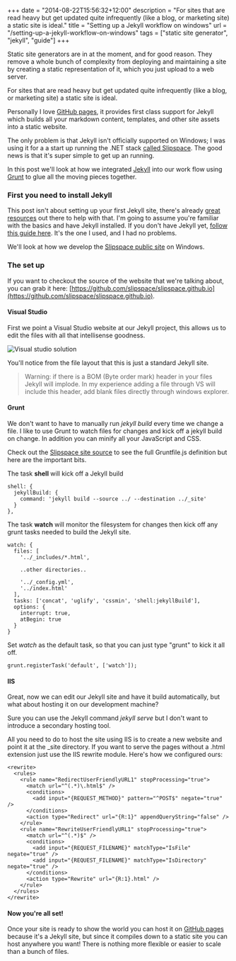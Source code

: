 +++
date = "2014-08-22T15:56:32+12:00"
description = "For sites that are read heavy but get updated quite infrequently (like a blog, or marketing site) a static site is ideal."
title = "Setting up a Jekyll workflow on windows"
url = "/setting-up-a-jekyll-workflow-on-windows"
tags = ["static site generator", "jekyll", "guide"]
+++

Static site generators are in at the moment, and for good reason. They remove a whole bunch of complexity from deploying and maintaining a site by creating a static representation of it, which you just upload to a web server.

For sites that are read heavy but get updated quite infrequently (like a blog, or marketing site) a static site is ideal.

Personally I love [GitHub pages](https://pages.github.com/), it provides first class support for Jekyll which builds all your markdown content, templates, and other site assets into a static website.

The only problem is that Jekyll isn't officially supported on Windows; I was using it for a a start up running the .NET stack [called Slipspace](http://slipspace.co/). The good news is that it's super simple to get up an running.

In this post we'll look at how we integrated [Jekyll](http://jekyllrb.com/) into our work flow using [Grunt](http://gruntjs.com/) to glue all the moving pieces together.

### First you need to install Jekyll

This post isn't about setting up your first Jekyll site, there's already [great resources](http://jekyllbootstrap.com/lessons/jekyll-introduction.html) out there to help with that. I'm going to assume you're familiar with the basics and have Jekyll installed. If you don't have Jekyll yet, [follow this guide here](http://jekyll-windows.juthilo.com/). It's the one I used, and I had no problems.

We'll look at how we develop the [Slipspace public site](http://slipspace.co/) on Windows. 

### The set up

If you want to checkout the source of the website that we're talking about, you can grab it here: [https://github.com/slipspace/slipspace.github.io](https://github.com/slipspace/slipspace.github.io).

#### Visual Studio

First we point a Visual Studio website at our Jekyll project, this allows us to edit the files with all that intellisense goodness.

![Visual studio solution](https://dl.dropboxusercontent.com/u/88845372/slipspace.github.io-solution.PNG)

You'll notice from the file layout that this is just a standard Jekyll site. 

>Warning: if there is a BOM (Byte order mark) header in your files Jekyll will implode. In my experience adding a file through VS will include this header, add blank files directly through windows explorer.

#### Grunt

We don't want to have to manually run _jekyll build_ every time we change a file. I like to use Grunt to watch files for changes and kick off a jekyll build on change. In addition you can minify all your JavaScript and CSS.

Check out the [Slipspace site source](https://github.com/slipspace/slipspace.github.io) to see the full Gruntfile.js definition but here are the important bits.

The task **shell** will kick off a Jekyll build

    shell: {
      jekyllBuild: {
        command: 'jekyll build --source ../ --destination ../_site'
      }
    },

The task **watch** will monitor the filesystem for changes then kick off any grunt tasks needed to build the Jekyll site.

    watch: {
      files: [
        '../_includes/*.html',
        
        ..other directories..
       
        '../_config.yml',
        '../index.html'
      ],
      tasks: ['concat', 'uglify', 'cssmin', 'shell:jekyllBuild'],
      options: {
        interrupt: true,
        atBegin: true
      }
    }

Set _watch_ as the default task, so that you can just type "grunt" to kick it all off.

    grunt.registerTask('default', ['watch']);

#### IIS

Great, now we can edit our Jekyll site and have it build automatically, but what about hosting it on our development machine?

Sure you can use the Jekyll command _jekyll serve_ but I don't want to introduce a secondary hosting tool.

All you need to do to host the site using IIS is to create a new website and point it at the _site directory. If you want to serve the pages without a .html extension just use the IIS rewrite module. Here's how we configured ours:

    <rewrite>
      <rules>
        <rule name="RedirectUserFriendlyURL1" stopProcessing="true">
          <match url="^(.*)\.html$" />
          <conditions>
            <add input="{REQUEST_METHOD}" pattern="^POST$" negate="true" />
          </conditions>
          <action type="Redirect" url="{R:1}" appendQueryString="false" />
        </rule>
        <rule name="RewriteUserFriendlyURL1" stopProcessing="true">
          <match url="^(.*)$" />
          <conditions>
            <add input="{REQUEST_FILENAME}" matchType="IsFile" negate="true" />
            <add input="{REQUEST_FILENAME}" matchType="IsDirectory" negate="true" />
          </conditions>
          <action type="Rewrite" url="{R:1}.html" />
        </rule>
      </rules>
    </rewrite>

#### Now you're all set!

Once your site is ready to show the world you can host it on [GitHub pages](https://pages.github.com/) because it's a Jekyll site, but since it compiles down to a static site you can host anywhere you want! There is nothing more flexible or easier to scale than a bunch of files.
